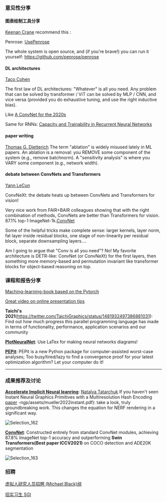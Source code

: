 
### 意见性分享

#### 图表绘制工具分享

[Keenan Crane](https://twitter.com/keenanisalive/status/1480696621298069506) recommend this :

Penrose: [UsePenrose](https://twitter.com/UsePenrose)

The whole system is open source, and (if you're brave!) you can run it yourself: https://github.com/penrose/penrose

#### DL architectures

[Taco Cohen](https://twitter.com/TacoCohen/status/1480855159236440066)

The first law of DL architectures:   "Whatever" is all you need. Any problem that can be solved by transformer / ViT can be solved by MLP / CNN, and vice versa (provided you do exhaustive tuning, and use the right inductive bias).  

Like [A ConvNet for the 2020s](https://arxiv.org/abs/2201.03545)

Same for RNNs: [Capacity and Trainability in Recurrent Neural Networks](https://arxiv.org/abs/1611.09913)

#### paper writing

[Thomas G. Dietterich](https://twitter.com/tdietterich/status/1481023353322307585)
The term "ablation" is widely misused lately in ML papers. An ablation is a removal: you REMOVE some component of the system (e.g., remove batchnorm). A "sensitivity analysis" is where you VARY some component (e.g., network width).

#### debate between ConvNets and Transformers

[Yann LeCun](https://twitter.com/ylecun/status/1481196571534536704)

ConvNeXt: the debate heats up between ConvNets and Transformers for vision!

Very nice work from FAIR+BAIR colleagues showing that with the right combination of methods, ConvNets are better than Transformers for vision. 87.1% top-1 ImageNet-1k.[ConvNet](https://arxiv.org/abs/2201.03545)

Some of the helpful tricks make complete sense: larger kernels, layer norm, fat layer inside residual blocks, one stage of non-linearity per residual block, separate downsampling layers....

Am I going to argue that "Conv is all you need"?
No!
My favorite architecture is DETR-like: ConvNet (or ConvNeXt) for the first layers, then something more memory-based and permutation invariant like transformer blocks for object-based reasoning on top.



### 课程和报告分享

[Maching-learning-book based on the Pytorch](https://twitter.com/rasbt/status/1480224660470083588)

[Great video on online presentation tips](https://twitter.com/CSProfKGD/status/1482162054114988037)

**Taichi's 2021**(https://twitter.com/TaichiGraphics/status/1481932497386881031): Find out how much progress this parallel programming language has made in terms of functionality, performance, application scenarios and our community

**[PlotNeuralNet](https://github.com/HarisIqbal88/PlotNeuralNet)**: Use LaTex for making neural networks diagrams!

**[PEPit](https://github.com/bgoujaud/PEPit)**: PEPit is a new Python package for computer-assisted worst-case analyses; Too busy/tired/lazy to find a convergence proof for your latest optimization algorithm? Let your computer do it!
****

### 成果推荐及讨论
**[Accelerate Implicit Neural leanring](https://twitter.com/mirror2mask/status/1482029174629879815?cxt=HHwWjsCiydTrnJEpAAAA)**: 
[Natalya Tatarchuk](https://twitter.com/mirror2mask)
If you haven't seen Instant Neural Graphics Primitives with a Multiresolution Hash Encoding 
[paper](https://nvlabs.github.io/instant)
-ngp/assets/mueller2022instant.pdf): take a look, truly groundbreaking work. This changes the equation for NERF rendering in a significant way.

![Selection_162](https://user-images.githubusercontent.com/39289436/149622369-61fcac49-a9aa-40ca-9609-d7407d9710a1.png)

**[ConvNet](https://github.com/facebookresearch/ConvNeXt)**:
Constructed entirely from standard ConvNet modules, achieving 87.8% ImageNet top-1 accuracy and outperforming **Swin Transformers(Best paper ICCV2021)** on COCO detection and ADE20K segmentation 

![Selection_163](https://user-images.githubusercontent.com/39289436/149622383-6026ffa8-d6b3-4b84-a153-f885d9db7eb4.png)



### 招聘
[虚拟人研究人员招聘 (Michael Black)组](https://twitter.com/Michael_J_Black/status/1470389393206747146)

[招实习生 SGI](https://twitter.com/JustinMSolomon/status/1478499442714054658)
